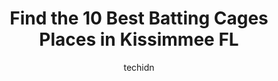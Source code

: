 ---
layout: ampstory
image: https://i0.wp.com/www.depkes.org/wp-content/uploads/2023/06/batting-cages-0-in-kissimmee-fl-1685827156.jpeg?resize=640,853
author: techidn
featured: false
description: Discover the impressive array of Batting Cages options in Kissimmee FL, where you can find 10 of the largest Batting Cages establishments in the area. From renowned classics to hidden gems, 
title: Find the 10 Best Batting Cages Places in Kissimmee FL
cover:
   title: Find the 10 Best Batting Cages Places in Kissimmee FL
   subtitle: Rickpate
   background: https://www.depkes.org/wp-content/uploads/2023/06/batting-cages-0-in-kissimmee-fl-1685827156.jpeg

pages: 
 - layout: thirds
   top: <h1>#1 Lebrons Sportsplex</h1>
   bottom: "<p>Me and my friends had such a great time! We had never batted in a batting cage before, and Ruben was more than happy to explain how the machines work and what to watch ou</p>"
   background: https://www.depkes.org/wp-content/uploads/2023/06/batting-cages-1-in-kissimmee-fl-1685827156.jpeg
   backgroundblur: true
 - layout: thirds
   top: <h1>#2 State Farm Field House</h1>
   bottom: "<p>This is a great place to watch basketball!  The one big problem is that the music is EXTREMELY LOUD and the announcers are Vey Loud.  I had to put something in my ears wh</p>"
   background: https://www.depkes.org/wp-content/uploads/2023/06/batting-cages-2-in-kissimmee-fl-1685827157.jpeg
   cta:
      link: https://www.depkes.org/blog/find-the-10-best-batting-cages-places-in-kissimmee-fl/
      text: Find the 10 Best Batting Cages Places in Kissimmee FL
 - layout: thirds
   top: <h1>#3 Osceola County Stadium at Osceola Heritage Park</h1>
   bottom: "<p>631 Heritage Park Way, Kissimmee, FL 34744, United States</p>"
   background: https://www.depkes.org/wp-content/uploads/2023/06/batting-cages-3-in-kissimmee-fl-1685827157.jpeg
   cta:
      link: https://www.depkes.org/blog/find-the-10-best-batting-cages-places-in-kissimmee-fl/
      text: Find the 10 Best Batting Cages Places in Kissimmee FL
 - layout: thirds
   top: <h1>#4 Bear Creek Pony League</h1>
   bottom: "<p>1600 Bear Crossing Dr, Orlando, FL 32824, United States</p>"
   background: https://images.unsplash.com/photo-1489648022186-8f49310909a0?ixlib=rb-4.0.3&ixid=MnwxMjA3fDB8MHxwaG90by1wYWdlfHx8fGVufDB8fHx8&auto=format&fit=crop&w=640&h=853&q=80
   cta:
      link: https://www.depkes.org/blog/find-the-10-best-batting-cages-places-in-kissimmee-fl/
      text: Find the 10 Best Batting Cages Places in Kissimmee FL
 - layout: thirds
   top: <h1>#5 Fortune Road Athletic Complex</h1>
   bottom: "<p>2500 Fortune Rd, Kissimmee, FL 34744, United States</p>"
   background: https://images.unsplash.com/photo-1552083974-186346191183?ixlib=rb-4.0.3&ixid=MnwxMjA3fDB8MHxwaG90by1wYWdlfHx8fGVufDB8fHx8&auto=format&fit=crop&w=640&h=853&q=80
   cta:
      link: https://www.depkes.org/blog/find-the-10-best-batting-cages-places-in-kissimmee-fl/
      text: Find the 10 Best Batting Cages Places in Kissimmee FL
 - layout: thirds
   top: <h1>#6 Sports Heaven Orlando</h1>
   bottom: "<p>1271 Belle Ave, Winter Springs, FL 32708, United States</p>"
   background: https://images.unsplash.com/photo-1632260260864-caf7fde5ec36?ixlib=rb-4.0.3&ixid=MnwxMjA3fDB8MHxwaG90by1wYWdlfHx8fGVufDB8fHx8&auto=format&fit=crop&w=640&h=853&q=80
   cta:
      link: https://www.depkes.org/blog/find-the-10-best-batting-cages-places-in-kissimmee-fl/
      text: Find the 10 Best Batting Cages Places in Kissimmee FL
 - layout: thirds
   top: <h1>#7 Cage Rage</h1>
   bottom: "<p>802 Burns Ln, Winter Haven, FL 33884, United States</p>"
   background: https://images.unsplash.com/photo-1546497974-b213c9efb599?ixlib=rb-4.0.3&ixid=MnwxMjA3fDB8MHxwaG90by1wYWdlfHx8fGVufDB8fHx8&auto=format&fit=crop&w=640&h=853&q=80
   cta:
      link: https://www.depkes.org/blog/find-the-10-best-batting-cages-places-in-kissimmee-fl/
      text: Find the 10 Best Batting Cages Places in Kissimmee FL
 - layout: thirds
   middle: Continue reading...
   background: https://images.unsplash.com/photo-1564951434112-64d74cc2a2d7?ixlib=rb-4.0.3&ixid=MnwxMjA3fDB8MHxwaG90by1wYWdlfHx8fGVufDB8fHx8&auto=format&fit=crop&w=640&h=853&q=80
   cta:
      link: https://www.depkes.org/blog/find-the-10-best-batting-cages-places-in-kissimmee-fl/
      text: Find the 10 Best Batting Cages Places in Kissimmee FL
      
---